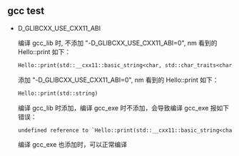 ## gcc test

- D_GLIBCXX_USE_CXX11_ABI

    编译 gcc_lib 时, 不添加 "-D_GLIBCXX_USE_CXX11_ABI=0", nm 看到的 Hello::print 如下：
    ```txt
    Hello::print(std::__cxx11::basic_string<char, std::char_traits<char>, std::allocator<char> >)
    ```

    添加 "-D_GLIBCXX_USE_CXX11_ABI=0", nm 看到的 Hello::print 如下：
    ```txt
    Hello::print(std::string)
    ```

    编译 gcc_lib 时添加，编译 gcc_exe 时不添加，会导致编译 gcc_exe 报如下错误：
    ```txt
    undefined reference to `Hello::print(std::__cxx11::basic_string<char, std::char_traits<char>, std::allocator<char> >)'
    ```
    编译 gcc_exe 也添加时，可以正常编译